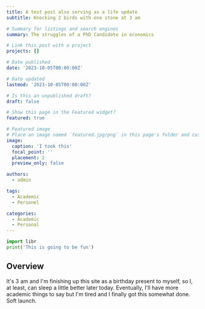```yaml
---
title: A test post also serving as a life update
subtitle: Knocking 2 birds with one stone at 3 am

# Summary for listings and search engines
summary: The struggles of a PhD Candidate in economics

# Link this post with a project
projects: []

# Date published
date: '2023-10-05T00:00:00Z'

# Date updated
lastmod: '2023-10-05T00:00:00Z'

# Is this an unpublished draft?
draft: false

# Show this page in the Featured widget?
featured: true

# Featured image
# Place an image named `featured.jpg/png` in this page's folder and customize its options here.
image:
  caption: 'I took this'
  focal_point: ''
  placement: 2
  preview_only: false

authors:
  - admin

tags:
  - Academic
  - Personel

categories:
  - Academic
  - Personal
---
```


```python
import libr
print('This is going to be fun')
```

## Overview

It's 3 am and I'm finishing up this site as a birthday present to myself, so I, at least, can sleep a little better later today. Eventually, I'll have more academic things to say but I'm tired and I finally got this somewhat done. Soft launch. 




